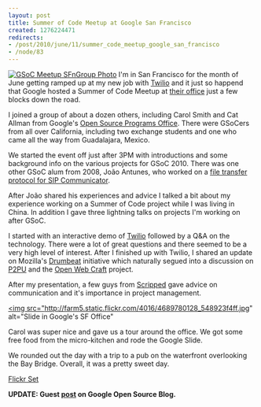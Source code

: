 ```yaml
--- 
layout: post
title: Summer of Code Meetup at Google San Francisco
created: 1276224471
redirects:
- /post/2010/june/11/summer_code_meetup_google_san_francisco
- /node/83
---
```

<a href="http://www.flickr.com/photos/johndbritton/4689138735"><img src="http://farm5.static.flickr.com/4021/4689138735_2e605da9fd.jpg" alt="GSoC Meetup SFnGroup Photo" /></a>
I'm in San Francisco for the month of June getting ramped up at my new job with <a href="http://www.twilio.com">Twilio</a> and it just so happend that Google hosted a Summer of Code Meetup at <a href="http://foursquare.com/venue/70298">their office</a> just a few blocks down the road.

I joined a group of about a dozen others, including Carol Smith and Cat Allman from Google's <a href="http://code.google.com/opensource/">Open Source Programs Office</a>. There were GSoCers from all over California, including two exchange students and one who came all the way from Guadalajara, Mexico.

We started the event off just after 3PM with introductions and some background info on the various projects for GSoC 2010. There was one other GSoC alum from 2008, João Antunes, who worked on a <a href="http://code.google.com/soc/2008/sipcomm/appinfo.html?csaid=1CEECECA189098B4">file transfer protocol for SIP Communicator</a>.

After João shared his experiences and advice I talked a bit about my experience working on a Summer of Code project while I was living in China. In addition I gave three lightning talks on projects I'm working on after GSoC.

I started with an interactive demo of <a href="http://www.twilio.com">Twilio</a> followed by a Q&A on the technology. There were a lot of great questions and there seemed to be a very high level of interest. After I finished up with Twilio, I shared an update on Mozilla's <a href="http://drumbeat.org">Drumbeat</a> initiative which naturally segued into a discussion on <a href="http://p2pu.org">P2PU</a> and the <a href="http://wiki.mozilla.org/Drumbeat/p2pu">Open Web Craft</a> project.

After my presentation, a few guys from <a href="http://scripped.com">Scripped</a> gave advice on communication and it's importance in project management. 

<a href="http://www.flickr.com/photos/johndbritton/4689780128/in/set-72157624248710936/"><img src="http://farm5.static.flickr.com/4016/4689780128_548923f4ff.jpg" alt="Slide in Google's SF Office"</a>

Carol was super nice and gave us a tour around the office. We got some free food from the micro-kitchen and rode the Google Slide.

We rounded out the day with a trip to a pub on the waterfront overlooking the Bay Bridge. Overall, it was a pretty sweet day.

<a href="http://www.flickr.com/photos/johndbritton/sets/72157624248710936/">Flickr Set</a>

<strong>UPDATE: Guest <a href="http://google-opensource.blogspot.com/2010/06/google-summer-of-code-2010-san.html">post</a> on Google Open Source Blog.</strong>
